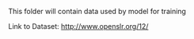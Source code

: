 This folder will contain data used by model for training

Link to Dataset: http://www.openslr.org/12/
